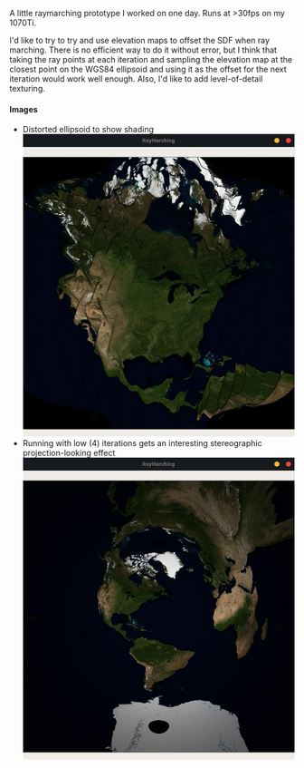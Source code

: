 A little raymarching prototype I worked on one day. Runs at >30fps on my 1070Ti.

I'd like to try to try and use elevation maps to offset the SDF when ray marching. There is no efficient way to do it without error, but I think that taking the ray points at each iteration and sampling the elevation map at the closest point on the WGS84 ellipsoid and using it as the offset for the next iteration would work well enough.
Also, I'd like to add level-of-detail texturing.

#### Images
 - Distorted ellipsoid to show shading
![](./res/RayMarch2.jpg)
 - Running with low (4) iterations gets an interesting stereographic projection-looking effect
![](./res/RayMarch1.jpg)
